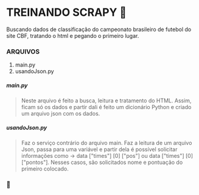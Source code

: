 # TREINANDO SCRAPY :robot:

Buscando dados de classificação do campeonato brasileiro de futebol do site CBF, tratando o html e pegando o primeiro lugar.

### ARQUIVOS

1. main.py
2. usandoJson.py

##### main.py

> Neste arquivo é feito a busca, leitura e tratamento do HTML. Assim, ficam só os dados e partir dali é feito um dicionário Python e criado um arquivo json com os dados.

##### usandoJson.py

> Faz o serviço contrário do arquivo main. Faz a leitura de um arquivo Json, passa para uma variável e partir dela é possível solicitar informações como -> data ["times"] [0] ["pos"] ou data ["times"] [0] ["pontos"]. Nesses casos, são solicitados nome e pontuação do primeiro colocado.

### :wolf:
